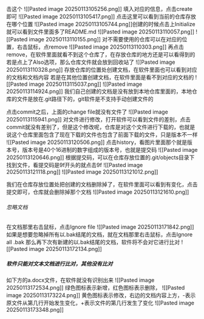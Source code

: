 击这个
![[Pasted image 20250113105256.png]]
填入对应的信息，点击create即可
![[Pasted image 20250113105417.png]]
点击这里可以看到当前的仓库存放在哪个位置
![[Pasted image 20250113105744.png]]创建的时候点击上Initialize就可以看到文件里面多了README.md
![[Pasted image 20250113110057.png]]
![[Pasted image 20250113110155.png]]
对不需要使用的仓库可以在对应的位置，右击鼠标，点remove
![[Pasted image 20250113110303.png]]
再点击remove，在软件里面就看不到这个仓库了，在存放仓库的地方还是可以看得到的
若是点上了Also选项，那么仓库文件就会放到回收站了
![[Pasted image 20250113110328.png]]
存放仓库的位置处创建文档，在软件里面也可以看到对应的文档和文档内容
若是在其他位置创建文档，在软件里面是看不到对应的文档的
![[Pasted image 20250113115037.png]]
![[Pasted image 20250113114924.png]]
我们自己创建的文档是没有放到本地仓库里面的，本地仓库的文件是放在.git路径下的，git软件是不支持手动创建文件的

点击commit之后，上面的change file就没有文件了
![[Pasted image 20250113115941.png]]
对文件进行修改，打开软件可以看到文件的差别，点击commit就没有差别了，但是这个修改呢，仓库是对这个文件进行下载的，也就是说这个仓库里面包含了现在下载的文件也包含了前面下载的文件，只是版本不一样
![[Pasted image 20250113120506.png]]
点击history，看图片里面那个就是版本号，版本号是40个16进制的数字组成的版本号，也就是提交码
![[Pasted image 20250113120646.png]]
根据提交码，可以在仓库存放位置的.git/objects目录下找到文件，看提交码是9f开头的就点击9f
![[Pasted image 20250113121118.png]]
![[Pasted image 20250113121012.png]]

我们在仓库存放位置处把创建的文档删除掉了，在软件里面可以看到有变化，点击提交即可，仓库就会删除掉那个文档
![[Pasted image 20250113121610.png]]

###### 忽略文档
在文档那里右击鼠标，点击Ignore file 
![[Pasted image 20250113171842.png]]
如果是想要忽略掉所有以.bak结尾的文档，就在文档那里右击鼠标，点击Ignore all .bak
那么再下次有新建的以.bak结尾的文档，软件将不会对它进行比对
![[Pasted image 20250113172134.png]]

##### 软件只能对文本文档进行比对，其他没有比对
如下方的a.docx文件，在软件就没有识别出来
![[Pasted image 20250113172534.png]]
绿色图标表示新增，红色图标表示删除，
![[Pasted image 20250113173224.png]]
黄色图标表示修改，右边的文档内容上方，-表示原文件从第几行开始发生变化，+表示文件的第几行发生了变化
![[Pasted image 20250113173348.png]]